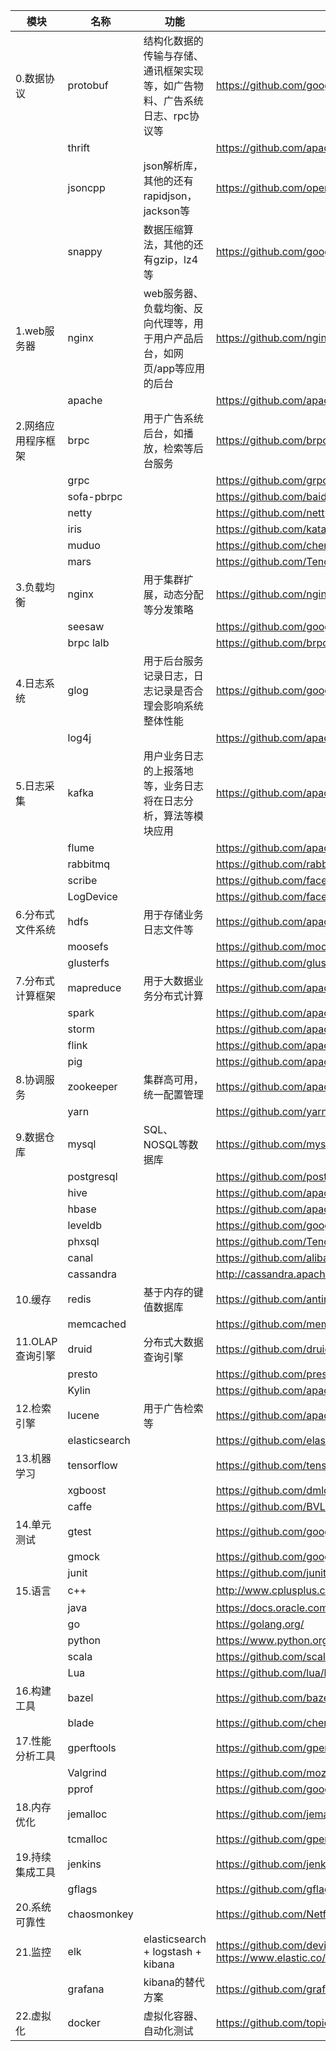 
|模块|名称|功能|代码路径|
|----|----|----|----|
|0.数据协议|protobuf|结构化数据的传输与存储、通讯框架实现等，如广告物料、广告系统日志、rpc协议等|https://github.com/google/protobuf|
||thrift||https://github.com/apache/thrift|
||jsoncpp|json解析库，其他的还有rapidjson，jackson等|https://github.com/open-source-parsers/jsoncpp|
||snappy|数据压缩算法，其他的还有gzip，lz4等|https://github.com/google/snappy|
|1.web服务器|nginx|web服务器、负载均衡、反向代理等，用于用户产品后台，如网页/app等应用的后台|https://github.com/nginx/nginx|
||apache||https://github.com/apache/httpd|
|2.网络应用程序框架|brpc|用于广告系统后台，如播放，检索等后台服务|https://github.com/brpc/brpc|
||grpc||https://github.com/grpc/grpc|
||sofa-pbrpc||https://github.com/baidu/sofa-pbrpc|
||netty||https://github.com/netty/netty|
||iris||https://github.com/kataras/iris|
||muduo||https://github.com/chenshuo/muduo|
||mars||https://github.com/Tencent/mars|
|3.负载均衡|nginx|用于集群扩展，动态分配等分发策略|https://github.com/nginx/nginx|
||seesaw||https://github.com/google/seesaw|
||brpc lalb||https://github.com/brpc/brpc/blob/master/docs/cn/lalb.md|
|4.日志系统|glog|用于后台服务记录日志，日志记录是否合理会影响系统整体性能|https://github.com/google/glog|
||log4j||https://github.com/apache/log4j|
|5.日志采集|kafka|用户业务日志的上报落地等，业务日志将在日志分析，算法等模块应用|https://github.com/apache/kafka|
||flume||https://github.com/apache/flume|
||rabbitmq||https://github.com/rabbitmq/rabbitmq-server|
||scribe||https://github.com/facebookarchive/scribe|
||LogDevice||https://github.com/facebookincubator/LogDevice|
|6.分布式文件系统|hdfs|用于存储业务日志文件等|https://github.com/apache/hadoop-hdfs|
||moosefs||https://github.com/moosefs/moosefs|
||glusterfs||https://github.com/gluster/glusterfs|
|7.分布式计算框架|mapreduce|用于大数据业务分布式计算|https://github.com/apache/hadoop-mapreduce|
||spark||https://github.com/apache/spark|
||storm||https://github.com/apache/storm|
||flink||https://github.com/apache/flink|
||pig||https://github.com/apache/pig|
|8.协调服务|zookeeper|集群高可用，统一配置管理|https://github.com/apache/zookeeper|
||yarn||https://github.com/yarnpkg/yarn|
|9.数据仓库|mysql|SQL、NOSQL等数据库|https://github.com/mysql/mysql-server|
||postgresql||https://github.com/postgres/postgres|
||hive||https://github.com/apache/hive|
||hbase|                                                              |https://github.com/apache/hbase|
||leveldb||https://github.com/google/leveldb|
||phxsql||https://github.com/Tencent/phxsql|
||canal||https://github.com/alibaba/canal|
||cassandra||http://cassandra.apache.org/|
|10.缓存|redis|基于内存的键值数据库|https://github.com/antirez/redis|
||memcached||https://github.com/memcached/memcached|
|11.OLAP查询引擎|druid|分布式大数据查询引擎|https://github.com/druid-io/druid|
||presto||https://github.com/prestodb/presto|
||Kylin||https://github.com/apache/kylin|
|12.检索引擎|lucene|用于广告检索等|https://github.com/apache/lucene-solr|
||elasticsearch||https://github.com/elastic/elasticsearch|
|13.机器学习|tensorflow||https://github.com/tensorfow/tensorflow|
||xgboost||https://github.com/dmlc/xgboost|
||caffe||https://github.com/BVLC/caffe|
|14.单元测试|gtest||https://github.com/google/googletest|
||gmock||https://github.com/google/googlemock|
||junit||https://github.com/junit-team/junit5|
|15.语言|c++||http://www.cplusplus.com/doc/tutorial/|
||java||https://docs.oracle.com/javase/tutorial/|
||go||https://golang.org/|
||python||https://www.python.org/|
||scala||https://github.com/scala/scala|
||Lua||https://github.com/lua/lua|
|16.构建工具|bazel||https://github.com/bazelbuild/bazel|
||blade||https://github.com/chen3feng/typhoon-blade|
|17.性能分析工具|gperftools||https://github.com/gperftools/gperftools|
||Valgrind||https://github.com/mozilla-b2g/valgrind|
||pprof||https://github.com/google/pprof|
|18.内存优化|jemalloc||https://github.com/jemalloc/jemalloc|
||tcmalloc||https://github.com/gperftools/gperftools|
|19.持续集成工具|jenkins||https://github.com/jenkinsci/jenkins|
||gflags||https://github.com/gflags/gflags|
|20.系统可靠性|chaosmonkey||https://github.com/Netflix/chaosmonkey|
|21.监控|elk|elasticsearch + logstash + kibana|https://github.com/deviantony/docker-elk https://www.elastic.co/elk-stack|
||grafana|kibana的替代方案|https://github.com/grafana/grafana|
|22.虚拟化|docker|虚拟化容器、自动化测试|https://github.com/topics/docker|
